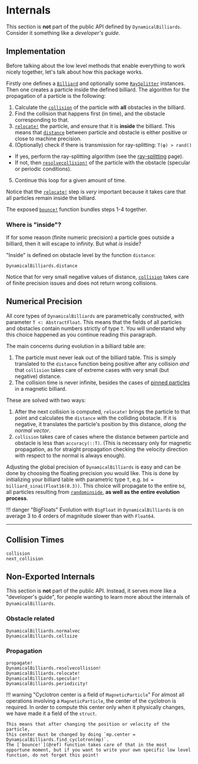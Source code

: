 # Internals

This section is **not** part of the public API defined by `DynamicalBilliards`. Consider it something like a *developer's guide*.

## Implementation
Before talking about the low level methods that enable everything to work nicely together, let's talk about how this package works.

Firstly one defines a [`Billiard`](@ref) and optionally some [`RaySplitter`](@ref) instances. Then one creates a particle inside the defined billiard. The algorithm for the propagation of a particle is the following:

1. Calculate the [`collision`](@ref) of the particle with **all** obstacles in the billiard.
2. Find the collision that happens first (in time), and the obstacle corresponding to that.
3. [`relocate!`](@ref) the particle, and ensure that it is **inside** the billiard. This means that [`distance`](@ref) between particle and obstacle is either positive or close to machine precision.
4. (Optionally) check if there is transmission for ray-splitting: `T(φ) > rand()`
  * If yes, perform the ray-splitting algorithm (see the [ray-splitting](ray-splitting) page).
  * If not, then [`resolvecollision!`](@ref) of the particle with the obstacle (specular or periodic conditions).

5. Continue this loop for a given amount of time.

Notice that the [`relocate!`](@ref) step is *very* important because it takes care that all particles remain inside the billiard.

The exposed [`bounce!`](@ref) function bundles steps 1-4 together.

### Where is "inside"?
If for some reason (finite numeric precision) a particle goes outside a billiard,
then it will escape to infinity. But what *is* inside?

"Inside" is defined on obstacle level by the function `distance`:
```@docs
DynamicalBilliards.distance
```
Notice that for very small negative values of distance, [`collision`](@ref) takes care of finite precision issues and does not return wrong collisions.


## Numerical Precision

All core types of `DynamicalBilliards` are parametrically constructed, with
parameter `T <: AbstractFloat`. This means that the fields of all particles and obstacles
contain numbers strictly of type `T`. You will understand why this choice happened
as you continue reading this paragraph.

The main concerns during evolution in a billiard table are:

1. The particle must never leak out of the billiard table. This is simply translated
   to the `distance` function being positive after any collision _and_ that `collision` takes care of extreme cases with very small (but negative) distance.
2. The collision time is never infinite, besides the cases of
   [pinned particles](physics/#pinned-particles) in a magnetic billiard.

These are solved with two ways:
1. After the next collision is computed, `relocate!` brings the particle to that point and calculates the `distance` with the colliding obstacle. If it is negative, it translates the particle's position by this distance, _along the normal vector_.
2. `collision` takes care of cases where the distance between particle and obstacle is less than `accuracy(::T)`. (This is necessary only for magnetic propagation, as for straight propagation checking the velocity direction with respect to the normal is always enough).

Adjusting the global precision of `DynamicalBilliards` is easy and can be done by choosing the floating precision you would like.
This is done by initializing your billiard table with parametric type `T`, e.g. `bd = billiard_sinai(Float16(0.3))`.
This choice will propagate to the entire `bd`, all particles resulting from [`randominside`](@ref), **as well as the entire evolution process**.

!!! danger "BigFloats"
    Evolution with `BigFloat` in `DynamicalBilliards` is on average
    3 to 4 orders of magnitude slower than with `Float64`.

---

## Collision Times
```@docs
collision
next_collision
```

## Non-Exported Internals
This section is **not** part of the public API. Instead, it serves more like a "developer's guide", for people wanting to learn more about the internals of `DynamicalBilliards`.

### Obstacle related

```@docs
DynamicalBilliards.normalvec
DynamicalBilliards.cellsize
```

### Propagation
```@docs
propagate!
DynamicalBilliards.resolvecollision!
DynamicalBilliards.relocate!
DynamicalBilliards.specular!
DynamicalBilliards.periodicity!
```

!!! warning "Cyclotron center is a field of `MagneticParticle`"
    For almost all operations involving a `MagneticParticle`, the center of
    the cyclotron is required. In order to compute this center only when it
    physically changes, we have made it a field of the `struct`.

    This means that after changing the position or velocity of the particle,
    this center must be changed by doing `mp.center = DynamicalBilliards.find_cyclotron(mp)`.
    The [`bounce!`](@ref) function takes care of that in the most opportune moment, but if you want to write your own specific low level function, do not forget this point!
